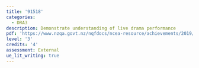```yaml
---
title: '91518'
categories:
  - DRA3
description: Demonstrate understanding of live drama performance
pdf: 'https://www.nzqa.govt.nz/nqfdocs/ncea-resource/achievements/2019/as91518.pdf'
level: '3'
credits: '4'
assessment: External
ue_lit_writing: true
---
```


